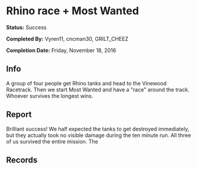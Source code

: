 # Rhino race + Most Wanted

**Status:** Success

**Completed By:** Vyren11, cncman30, GRILT_CHEEZ

**Completion Date:** Friday, November 18, 2016


## Info
A group of four people get Rhino tanks and head to the Vinewood Racetrack. Then we start Most Wanted and  have a "race" around the track. Whoever survives the longest wins. 

## Report
Brilliant success! We half expected the tanks to get destroyed immediately, but they actually took no visible damage during the ten minute run. All three of us survived the entire mission. The 

## Records